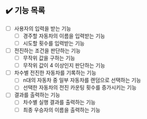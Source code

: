 ## ✔️ 기능 목록

- [ ] 사용자의 입력을 받는 기능
    - [ ] 경주할 자동차의 이름을 입력받는 기능
    - [ ] 시도할 횟수를 입력받는 기능
- [ ] 전진하는 조건을 판단하는 기능
    - [ ] 무작위 값을 구하는 기능
    - [ ] 무작위 값이 4 이상인지 판단하는 기능
- [ ] 차수별 전진한 자동차를 기록하는 기능
    - [ ] n대의 자동차 중 일부 자동차를 랜덤으로 선택하는 기능
    - [ ] 선택한 자동차의 전진 카운팅 횟수를 증가시키는 기능
- [ ] 결과를 출력하는 기능
    - [ ] 차수별 실행 결과를 출력하는 기능
    - [ ] 최종 우승자의 이름을 출력하는 기능